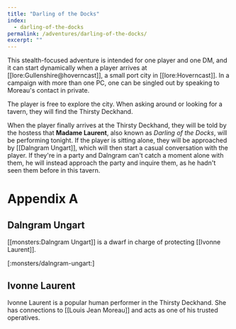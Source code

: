 ```yaml
---
title: "Darling of the Docks"
index:
  - darling-of-the-docks
permalink: /adventures/darling-of-the-docks/
excerpt: ""
---
```

This stealth-focused adventure is intended for one player and one DM, and it can start dynamically when a player arrives at [[lore:Gullenshire@hoverncast]], a small port city in [[lore:Hoverncast]]. In a campaign with more than one PC, one can be singled out by speaking to Moreau's contact in private. 

The player is free to explore the city. When asking around or looking for a tavern, they will find the Thirsty Deckhand.

When the player finally arrives at the Thirsty Deckhand, they will be told by the hostess that **Madame Laurent**, also known as *Darling of the Docks*, will be performing tonight. If the player is sitting alone, they will be approached by [[Dalngram Ungart]], which will then start a casual conversation with the player. If they're in a party and Dalngram can't catch a moment alone with them, he will instead approach the party and inquire them, as he hadn't seen them before in this tavern.

# Appendix A

## Dalngram Ungart
[[monsters:Dalngram Ungart]] is a dwarf in charge of protecting [[Ivonne Laurent]].

[:monsters/dalngram-ungart:]

## Ivonne Laurent
Ivonne Laurent is a popular human performer in the Thirsty Deckhand. She has connections to [[Louis Jean Moreau]] and acts as one of his trusted operatives.
